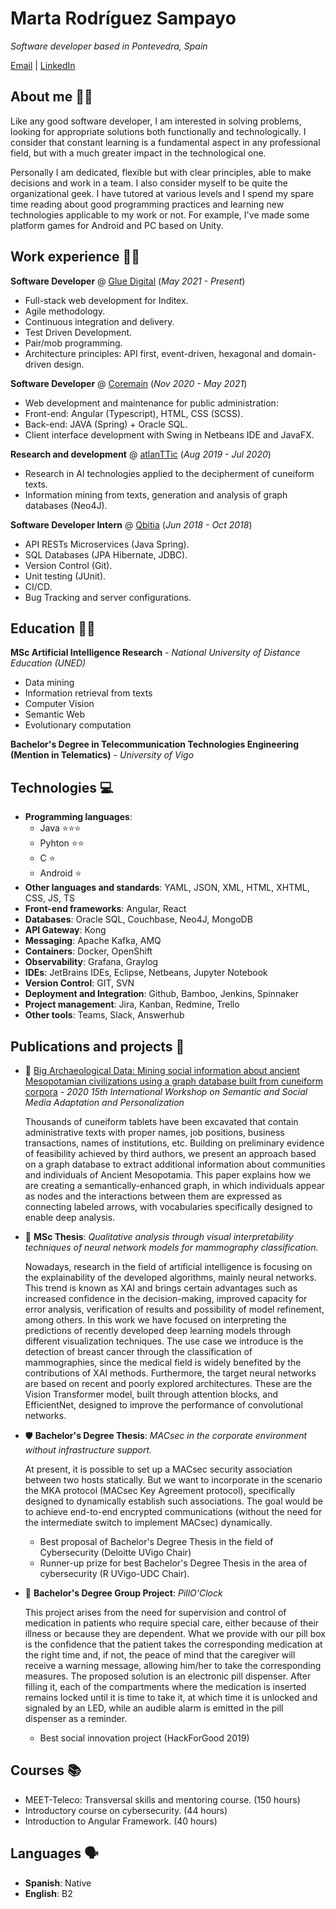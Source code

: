 # Marta Rodríguez Sampayo
*Software developer based in Pontevedra, Spain*

[Email](martarodsam@gmail.com) | [LinkedIn](https://www.linkedin.com/in/marta-rodriguez-sampayo/)

## About me 👩‍🦰
Like any good software developer, I am interested in solving problems, looking for appropriate solutions both functionally and technologically. I consider that constant learning is a fundamental aspect in any professional field, but with a much greater impact in the technological one.

Personally I am dedicated, flexible but with clear principles, able to make decisions and work in a team. I also consider myself to be quite the organizational geek. I have tutored at various levels and I spend my spare time reading about good programming practices and learning new technologies applicable to my work or not. For example, I've made some platform games for Android and PC based on Unity.


## Work experience 👩‍💻

**Software Developer** @ [Glue Digital](https://glue.digital/)
(*May 2021 - Present*)

- Full-stack web development for Inditex.
- Agile methodology.
- Continuous integration and delivery.
- Test Driven Development.
- Pair/mob programming.
- Architecture principles: API first, event-driven, hexagonal and domain-driven design.

**Software Developer** @ [Coremain](https://www.coremain.com/)
(*Nov 2020 - May 2021*)

- Web development and maintenance for public administration:
- Front-end: Angular (Typescript), HTML, CSS (SCSS).
- Back-end: JAVA (Spring) + Oracle SQL.
- Client interface development with Swing in Netbeans IDE and JavaFX.

**Research and development** @ [atlanTTic](https://atlanttic.uvigo.es/en/)
(*Aug 2019 - Jul 2020*)

- Research in AI technologies applied to the decipherment of cuneiform texts.
- Information mining from texts, generation and analysis of graph databases (Neo4J).

**Software Developer Intern** @ [Qbitia](https://www.qbitia.com/)
(*Jun 2018 - Oct 2018*)

- API RESTs Microservices (Java Spring).
- SQL Databases (JPA Hibernate, JDBC).
- Version Control (Git).
- Unit testing (JUnit).
- CI/CD.
- Bug Tracking and server configurations.

## Education 👩‍🎓

**MSc Artificial Intelligence Research** - *National University of Distance Education (UNED)*

- Data mining                   
- Information retrieval from texts
- Computer Vision              
- Semantic Web
- Evolutionary computation

**Bachelor's Degree in Telecommunication Technologies Engineering (Mention in Telematics)** - *University of Vigo*


## Technologies 💻

- **Programming languages**: 
    - Java ⭐⭐⭐ 
    - Pyhton ⭐⭐
    - C ⭐
    - Android ⭐
- **Other languages and standards**: YAML, JSON, XML, HTML, XHTML, CSS, JS, TS
- **Front-end frameworks**: Angular, React
- **Databases**: Oracle SQL, Couchbase, Neo4J, MongoDB
- **API Gateway**: Kong
- **Messaging**: Apache Kafka, AMQ
- **Containers**: Docker, OpenShift
- **Observability**: Grafana, Graylog
- **IDEs**: JetBrains IDEs, Eclipse, Netbeans, Jupyter Notebook
- **Version Control**: GIT, SVN
- **Deployment and Integration**: Github, Bamboo, Jenkins, Spinnaker
- **Project management**: Jira, Kanban, Redmine, Trello
- **Other tools**: Teams, Slack, Answerhub

## Publications and projects 📄 
- 📜 [Big Archaeological Data: Mining social information about ancient
Mesopotamian civilizations using a graph database built from cuneiform corpora](https://doi.org/10.1109/SMAP49528.2020.9248435) - *2020 15th International Workshop on Semantic and Social Media Adaptation and Personalization*
    
    Thousands of cuneiform tablets have been excavated that contain administrative texts with proper names, job positions, business transactions, names of institutions, etc. Building on preliminary evidence of feasibility achieved by third authors, we present an approach based on a graph database to extract additional information about communities and individuals of Ancient Mesopotamia. This paper explains how we are creating a semantically-enhanced graph, in which individuals appear as nodes and the interactions between them are expressed as connecting labeled arrows, with vocabularies specifically designed to enable deep analysis.

- 🧬	 **MSc Thesis**: *Qualitative analysis through visual interpretability techniques of neural network models for mammography classification.*

    Nowadays, research in the field of artificial intelligence is focusing on the explainability of the 
    developed algorithms, mainly neural networks. This trend is known as XAI and brings certain 
    advantages such as increased confidence in the decision-making, improved capacity for error analysis, verification of results and possibility of model refinement, among others. In this work we have 
    focused on interpreting the predictions of recently developed deep learning models through different visualization techniques. The use case we introduce is the detection of breast cancer through the classification of mammographies, since the medical field is widely benefited by the contributions of XAI methods. Furthermore, the target neural networks are based on recent and poorly explored architectures. These are the Vision Transformer model, built through attention blocks, and EfficientNet, designed to improve the performance of convolutional networks.

- 🛡️  **Bachelor's Degree Thesis**: *MACsec in the corporate environment without infrastructure support.*

    At present, it is possible to set up a MACsec security association between two hosts statically. But we want to incorporate in the scenario the MKA protocol (MACsec Key Agreement protocol), specifically designed to dynamically establish such associations. The goal would be to achieve end-to-end encrypted communications (without the need for the intermediate switch to implement MACsec) dynamically.

    - Best proposal of Bachelor's Degree Thesis in the field of Cybersecurity (Deloitte UVigo Chair)
    - Runner-up prize for best Bachelor's Degree Thesis in the area of cybersecurity (R UVigo-UDC Chair).

- 💊 **Bachelor's Degree Group Project**: *PillO'Clock*

    This project arises from the need for supervision and control of medication in patients who require special care, either because of their illness or because they are dependent. What we provide with our pill box is the confidence that the patient takes the corresponding medication at the right time and, if not, the peace of mind that the caregiver will receive a warning message, allowing him/her to take the corresponding measures.
    The proposed solution is an electronic pill dispenser. After filling it, each of the compartments where the medication is inserted remains locked until it is time to take it, at which time it is unlocked and signaled by an LED, while an audible alarm is emitted in the pill dispenser as a reminder.

    -  Best social innovation project (HackForGood 2019)

## Courses 📚	
- MEET-Teleco: Transversal skills and mentoring course. (150 hours)
- Introductory course on cybersecurity. (44 hours)
- Introduction to Angular Framework. (40 hours)

## Languages 🗣️
- **Spanish**: Native
- **English**: B2

